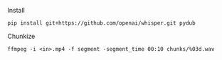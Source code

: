 Install

`pip install git+https://github.com/openai/whisper.git pydub`

Chunkize

`ffmpeg -i <in>.mp4 -f segment -segment_time 00:10 chunks/%03d.wav`
